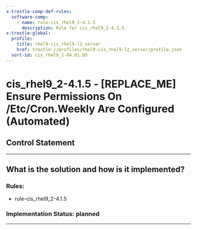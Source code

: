 ```yaml
---
x-trestle-comp-def-rules:
  software-comp:
    - name: rule-cis_rhel9_2-4.1.5
      description: Rule for cis_rhel9_2-4.1.5
x-trestle-global:
  profile:
    title: rhel9-cis_rhel9-l2_server
    href: trestle://profiles/rhel9-cis_rhel9-l2_server/profile.json
  sort-id: cis_rhel9_2-04.01.05
---
```


# cis_rhel9_2-4.1.5 - \[REPLACE_ME\] Ensure Permissions On /Etc/Cron.Weekly Are Configured (Automated)

## Control Statement

______________________________________________________________________

## What is the solution and how is it implemented?

<!-- For implementation status enter one of: implemented, partial, planned, alternative, not-applicable -->

<!-- Note that the list of rules under ### Rules: is read-only and changes will not be captured after assembly to JSON -->

<!-- Add control implementation description here for control: cis_rhel9_2-4.1.5 -->

### Rules:

  - rule-cis_rhel9_2-4.1.5

### Implementation Status: planned

______________________________________________________________________
